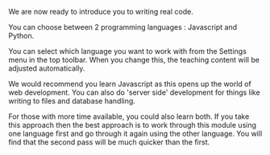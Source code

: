 We are now ready to introduce you to writing real code.

You can choose between 2 programming languages : Javascript and Python.

You can select which language you want to work with from the Settings menu in the top toolbar. When you change this, the teaching content will be adjusted automatically. 

We would recommend you learn Javascript as this opens up the world of web development. You can also do 'server side' development for things like writing to files and database handling.

For those with more time available, you could also learn both. If you take this approach then the best approach is to work through this module using one language first and go through it again using the other language. You will find that the second pass will be much quicker than the first.

